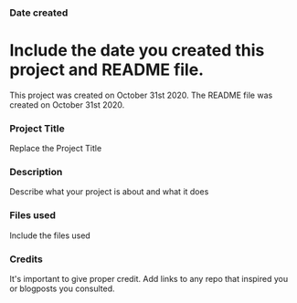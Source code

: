 ### Date created
# Include the date you created this project and README file.
This project was created on October 31st 2020.
The README file was created on October 31st 2020.

### Project Title
Replace the Project Title

### Description
Describe what your project is about and what it does

### Files used
Include the files used

### Credits
It's important to give proper credit. Add links to any repo that inspired you or blogposts you consulted.

